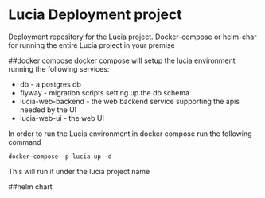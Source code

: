 # Lucia Deployment project
Deployment repository for the Lucia project.
Docker-compose or helm-char for running the entire Lucia project in your premise

##docker compose
docker compose will setup the lucia environment running the following services:
- db - a postgres db
- flyway - migration scripts setting up the db schema
- lucia-web-backend - the web backend service supporting the apis needed by the UI
- lucia-web-ui - the web UI 

In order to run the Lucia environment in docker compose run the following command
```
docker-compose -p lucia up -d 
```

This will run it under the lucia project name


##helm chart